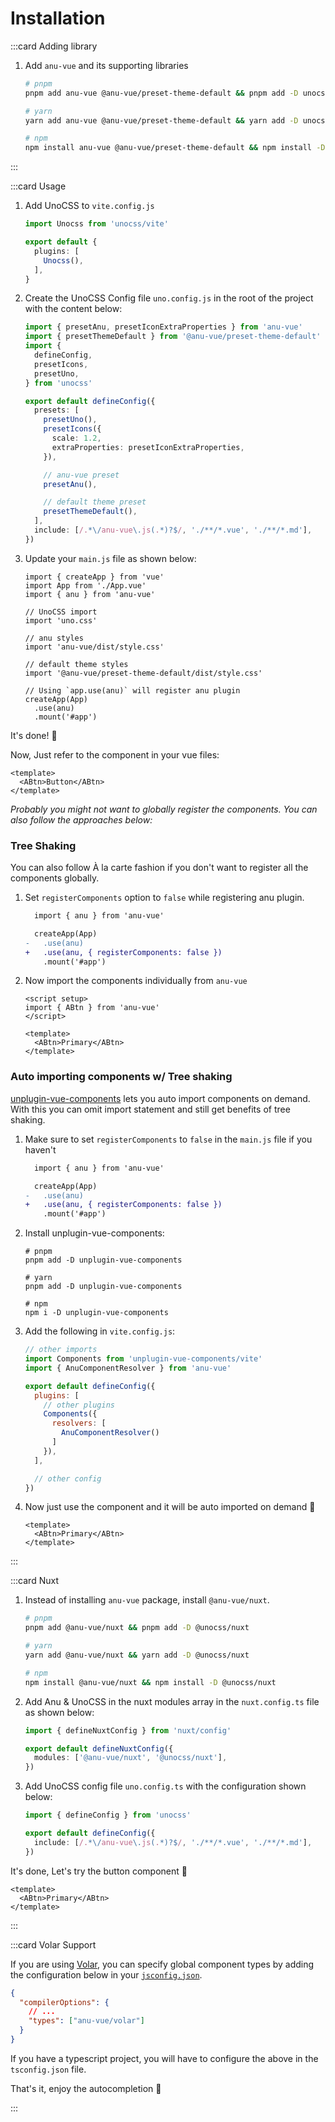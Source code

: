 # Installation

:::card Adding library

1. Add `anu-vue` and its supporting libraries

    ```bash
    # pnpm
    pnpm add anu-vue @anu-vue/preset-theme-default && pnpm add -D unocss @iconify-json/bx

    # yarn
    yarn add anu-vue @anu-vue/preset-theme-default && yarn add -D unocss @iconify-json/bx

    # npm
    npm install anu-vue @anu-vue/preset-theme-default && npm install -D unocss @iconify-json/bx
    ```

:::

:::card Usage

1. Add UnoCSS to `vite.config.js`

    ```ts
    import Unocss from 'unocss/vite'

    export default {
      plugins: [
        Unocss(),
      ],
    }
    ```

2. Create the UnoCSS Config file `uno.config.js` in the root of the project with the content below:

    ```ts
    import { presetAnu, presetIconExtraProperties } from 'anu-vue'
    import { presetThemeDefault } from '@anu-vue/preset-theme-default'
    import {
      defineConfig,
      presetIcons,
      presetUno,
    } from 'unocss'

    export default defineConfig({
      presets: [
        presetUno(),
        presetIcons({
          scale: 1.2,
          extraProperties: presetIconExtraProperties,
        }),

        // anu-vue preset
        presetAnu(),

        // default theme preset
        presetThemeDefault(),
      ],
      include: [/.*\/anu-vue\.js(.*)?$/, './**/*.vue', './**/*.md'],
    })
    ```

3. Update your `main.js` file as shown below:

    ```js{3,5-6,8-9,13,11-12,15-16}
    import { createApp } from 'vue'
    import App from './App.vue'
    import { anu } from 'anu-vue'

    // UnoCSS import
    import 'uno.css'

    // anu styles
    import 'anu-vue/dist/style.css'

    // default theme styles
    import '@anu-vue/preset-theme-default/dist/style.css'

    // Using `app.use(anu)` will register anu plugin
    createApp(App)
      .use(anu)
      .mount('#app')
    ```

It's done! 🥳

Now, Just refer to the component in your vue files:

```vue
<template>
  <ABtn>Button</ABtn>
</template>
```

<em class="block mt-12 mb-10">Probably you might not want to globally register the components. You can also follow the approaches below:</em>

### Tree Shaking

You can also follow À la carte fashion if you don't want to register all the components globally.

1. Set `registerComponents` option to `false` while registering anu plugin.

    ```diff
      import { anu } from 'anu-vue'

      createApp(App)
    -   .use(anu)
    +   .use(anu, { registerComponents: false })
        .mount('#app')
    ```

2. Now import the components individually from `anu-vue`

    ```vue
    <script setup>
    import { ABtn } from 'anu-vue'
    </script>

    <template>
      <ABtn>Primary</ABtn>
    </template>
    ```

### Auto importing components w/ Tree shaking

[unplugin-vue-components](https://github.com/antfu/unplugin-vue-components) lets you auto import components on demand. With this you can omit import statement and still get benefits of tree shaking.

1. Make sure to set `registerComponents` to `false` in the `main.js` file if you haven't

    ```diff
      import { anu } from 'anu-vue'

      createApp(App)
    -   .use(anu)
    +   .use(anu, { registerComponents: false })
        .mount('#app')
    ```

2. Install unplugin-vue-components:

    ```shell
    # pnpm
    pnpm add -D unplugin-vue-components

    # yarn
    pnpm add -D unplugin-vue-components

    # npm
    npm i -D unplugin-vue-components
    ```

3. Add the following in `vite.config.js`:

    ```js
    // other imports
    import Components from 'unplugin-vue-components/vite'
    import { AnuComponentResolver } from 'anu-vue'

    export default defineConfig({
      plugins: [
        // other plugins
        Components({
          resolvers: [
            AnuComponentResolver()
          ]
        }),
      ],

      // other config
    })
    ```

4. Now just use the component and it will be auto imported on demand 🤯

    ```vue
    <template>
      <ABtn>Primary</ABtn>
    </template>
    ```

:::

:::card Nuxt

1. Instead of installing `anu-vue` package, install `@anu-vue/nuxt`.

    ```bash
    # pnpm
    pnpm add @anu-vue/nuxt && pnpm add -D @unocss/nuxt

    # yarn
    yarn add @anu-vue/nuxt && yarn add -D @unocss/nuxt

    # npm
    npm install @anu-vue/nuxt && npm install -D @unocss/nuxt
    ```

2. Add Anu & UnoCSS in the nuxt modules array in the `nuxt.config.ts` file as shown below:

    ```ts
    import { defineNuxtConfig } from 'nuxt/config'

    export default defineNuxtConfig({
      modules: ['@anu-vue/nuxt', '@unocss/nuxt'],
    })
    ```

3. Add UnoCSS config file `uno.config.ts` with the configuration shown below:

    ```ts
    import { defineConfig } from 'unocss'

    export default defineConfig({
      include: [/.*\/anu-vue\.js(.*)?$/, './**/*.vue', './**/*.md'],
    })
    ```

It's done, Let's try the button component 🥳

```vue
<template>
  <ABtn>Primary</ABtn>
</template>
```

:::

:::card Volar Support

If you are using [Volar](https://marketplace.visualstudio.com/items?itemName=Vue.volar), you can specify global component types by adding the configuration below in your [`jsconfig.json`](https://code.visualstudio.com/docs/languages/jsconfig).

```json
{
  "compilerOptions": {
    // ...
    "types": ["anu-vue/volar"]
  }
}
```

If you have a typescript project, you will have to configure the above in the `tsconfig.json` file.

That's it, enjoy the autocompletion 🥳

:::
